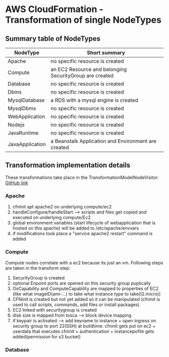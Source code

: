 # AWS CloudFormation - Transformation of single NodeTypes

## Summary table of NodeTypes

| NodeType | Short summary |
| --- | --- |
| Apache | no specific resource is created |
| Compute | an EC2 Resource and belonging SecurityGroup are created |
| Database | no specific resource is created |
| Dbms | no specific resource is created |
| MysqlDatabase | a RDS with a mysql engine is created |
| MysqlDbms | no specific resource is created |
| WebApplication | no specific resource is created |
| Nodejs | no specific resource is created |
| JavaRuntime | no specific resource is created |
| JavaApplication | a Beanstalk Application and Environment are created |

## Transformation implementation details

These transformations take place in the TransformationModelNodeVisitor: [GitHub link](https://github.com/StuPro-TOSCAna/TOSCAna/blob/master/server/src/main/java/org/opentosca/toscana/plugins/cloudformation/visitor/TransformModelNodeVisitor.java)

### Apache
1. cfnInit apt apache2 on underlying compute/ec2
2. handleConfigure/handleStart --> scripts and files get copied and executed on underlying compute/Ec2
3. global environment variables (start lifecycle of webapplication that is hosted on this apache) will be added to /etc/apache/envvars 
4. if modifications took place a "service apache2 restart" command is added

### Compute
Compute nodes correlate with a ec2 because its just an vm.
Following steps are taken in the transform step:
1. SecurityGroup is created
2. optional Enpoint ports are opened on this security group puplically
3. OsCapability and ComputeCapability are mapped to properties of EC2 (like what imageID(ami-...) to take what instance type to take(t2.micro))
4. CFNinit is created but not yet added so it can be manipulated (cfninit is used to call scripts, commands, add files or install packages)
5. EC2 linked with securitygroup is created
6. disk size is mapped from tosca --> block device mapping
7. if keypair is activated --> add keyname to instance + open ingress on security group to port 22(SSH)
at buildtime: cfninit gets put on ec2 + userdata that executes cfninit + authentication + instancepofile gets added(permission for s3 bucket)

### Database
